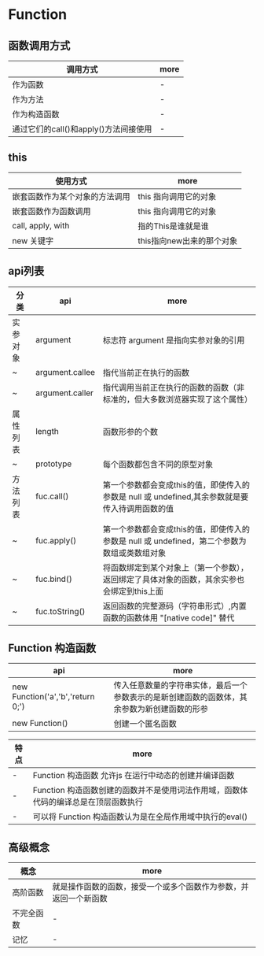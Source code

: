 # Function

## 函数调用方式

| 调用方式                      | more |
|---------------------------|------|
| 作为函数                      | -    |
| 作为方法                      | -    |
| 作为构造函数                    | -    |
| 通过它们的call()和apply()方法间接使用 | -    |

## this

| 使用方式              | more             |
|-------------------|------------------|
| 嵌套函数作为某个对象的方法调用   | this 指向调用它的对象    |
| 嵌套函数作为函数调用        | this 指向调用它的对象    |
| call, apply, with | 指的This是谁就是谁      |
| new 关键字           | this指向new出来的那个对象 |

## api列表

| 分类   | api             | more                                                       |
|------|-----------------|------------------------------------------------------------|
| 实参对象 | argument        | 标志符 argument 是指向实参对象的引用                                    |
| ~    | argument.callee | 指代当前正在执行的函数                                                |
| ~    | argument.caller | 指代调用当前正在执行的函数的函数（非标准的，但大多数浏览器实现了这个属性）                      |
| 属性列表 | length          | 函数形参的个数                                                    |
| ~    | prototype       | 每个函数都包含不同的原型对象                                             |
| 方法列表 | fuc.call()      | 第一个参数都会变成this的值，即使传入的参数是 null 或 undefined,其余参数就是要传入待调用函数的值 |
| ~    | fuc.apply()     | 第一个参数都会变成this的值，即使传入的参数是 null 或 undefined，第二个参数为数组或类数组对象   |
| ~    | fuc.bind()      | 将函数绑定到某个对象上（第一个参数），返回绑定了具体对象的函数，其余实参也会绑定到this上面            |
| ~    | fuc.toString()  | 返回函数的完整源码（字符串形式）,内置函数的函数体用 "[native code]" 替代              |

## Function 构造函数

| api                               | more                                           |
|-----------------------------------|------------------------------------------------|
| new Function('a','b','return 0;') | 传入任意数量的字符串实体，最后一个参数表示的是新创建函数的函数体，其余参数为新创建函数的形参 |
| new Function()                    | 创建一个匿名函数                                       |

| 特点  | more                                           |
|-----|------------------------------------------------|
| -   | Function 构造函数 允许js 在运行中动态的创建并编译函数              |
| -   | Function 构造函数创建的函数并不是使用词法作用域，函数体代码的编译总是在顶层函数执行 |
| -   | 可以将 Function 构造函数认为是在全局作用域中执行的eval()           |

## 高级概念

| 概念    | more                             |
|-------|----------------------------------|
| 高阶函数  | 就是操作函数的函数，接受一个或多个函数作为参数，并返回一个新函数 |
| 不完全函数 | -                                |
| 记忆    | -                                |
